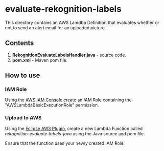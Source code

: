 # evaluate-rekognition-labels

This directory contains an AWS Lamdba Definition that evaluates whether or not to send an alert email for an uploaded picture.

## Contents

1. **RekognitionEvaluateLabelsHandler.java** - source code.
2. **pom.xml** - Maven pom file.

## How to use

### IAM Role

Using the [AWS IAM Console](https://aws.amazon.com/console/) create an IAM Role containing the "AWSLambdaBasicExecutionRole" permission.

### Upload to AWS

Using the [Eclipse AWS Plugin](https://aws.amazon.com/lambda), create a new Lambda Function called *rekognition-evaluate-labels-java* using the Java source and pom file.

Ensure that the function uses your newly created IAM Role.
